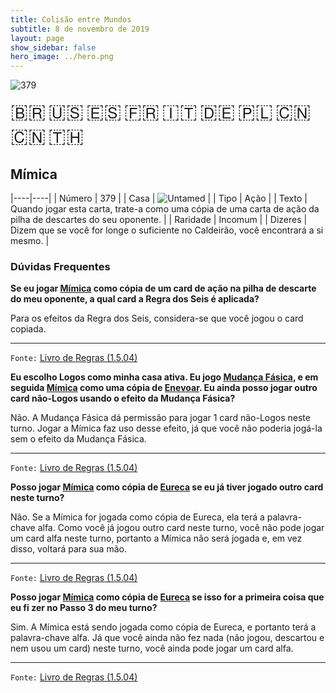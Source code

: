 ```yaml
---
title: Colisão entre Mundos
subtitle: 8 de novembro de 2019
layout: page
show_sidebar: false
hero_image: ../hero.png
---
```


![379](https://cdn.keyforgegame.com/media/card_front/pt/452_379_7H4999VX47XJ_pt.png)

<span title="Português" style="font-size: 32px;cursor: pointer;" onclick="javascript:document.querySelector('img[alt=\'379\']').src=document.querySelector('img[alt=\'379\']').src.replace(/card_front\/[^/]+/, 'card_front/pt').replace(/_[^/.0-9]+\.png/, '_pt.png')">🇧🇷</span>
<span title="English" style="font-size: 32px;cursor: pointer;" onclick="javascript:document.querySelector('img[alt=\'379\']').src=document.querySelector('img[alt=\'379\']').src.replace(/card_front\/[^/]+/, 'card_front/en').replace(/_[^/.0-9]+\.png/, '_en.png')">🇺🇸</span>
<span title="Español" style="font-size: 32px;cursor: pointer;" onclick="javascript:document.querySelector('img[alt=\'379\']').src=document.querySelector('img[alt=\'379\']').src.replace(/card_front\/[^/]+/, 'card_front/es').replace(/_[^/.0-9]+\.png/, '_es.png')">🇪🇸</span>
<span title="Français" style="font-size: 32px;cursor: pointer;" onclick="javascript:document.querySelector('img[alt=\'379\']').src=document.querySelector('img[alt=\'379\']').src.replace(/card_front\/[^/]+/, 'card_front/fr').replace(/_[^/.0-9]+\.png/, '_fr.png')">🇫🇷</span>
<span title="Italiano" style="font-size: 32px;cursor: pointer;" onclick="javascript:document.querySelector('img[alt=\'379\']').src=document.querySelector('img[alt=\'379\']').src.replace(/card_front\/[^/]+/, 'card_front/it').replace(/_[^/.0-9]+\.png/, '_it.png')">🇮🇹</span>
<span title="Deutsche" style="font-size: 32px;cursor: pointer;" onclick="javascript:document.querySelector('img[alt=\'379\']').src=document.querySelector('img[alt=\'379\']').src.replace(/card_front\/[^/]+/, 'card_front/de').replace(/_[^/.0-9]+\.png/, '_de.png')">🇩🇪</span>
<span title="Polskie" style="font-size: 32px;cursor: pointer;" onclick="javascript:document.querySelector('img[alt=\'379\']').src=document.querySelector('img[alt=\'379\']').src.replace(/card_front\/[^/]+/, 'card_front/pl').replace(/_[^/.0-9]+\.png/, '_pl.png')">🇵🇱</span>
<span title="简体中文" style="font-size: 32px;cursor: pointer;" onclick="javascript:document.querySelector('img[alt=\'379\']').src=document.querySelector('img[alt=\'379\']').src.replace(/card_front\/[^/]+/, 'card_front/zh-hans').replace(/_[^/.0-9]+\.png/, '_zh-hans.png')">🇨🇳</span>
<span title="繁體中文" style="font-size: 32px;cursor: pointer;" onclick="javascript:document.querySelector('img[alt=\'379\']').src=document.querySelector('img[alt=\'379\']').src.replace(/card_front\/[^/]+/, 'card_front/zh-hant').replace(/_[^/.0-9]+\.png/, '_zh-hant.png')">🇨🇳</span>
<span title="ไทย" style="font-size: 32px;cursor: pointer;" onclick="javascript:document.querySelector('img[alt=\'379\']').src=document.querySelector('img[alt=\'379\']').src.replace(/card_front\/[^/]+/, 'card_front/th').replace(/_[^/.0-9]+\.png/, '_th.png')">🇹🇭</span>

## Mímica

|----|----|
| Número | 379 |
| Casa | ![Untamed](https://archonarcana.com/images/thumb/b/bd/Untamed.png/22px-Untamed.png "Indomados") |
| Tipo | Ação |
| Texto | Quando jogar esta carta, trate-a como uma cópia de uma carta de ação da pilha de descartes do seu oponente. |
| Raridade | Incomum |
| Dizeres | Dizem que se você for longe o suficiente  no Caldeirão, você encontrará a si mesmo. |

### Dúvidas Frequentes

**Se eu jogar [Mímica](/cota/328) como cópia de um card de ação na
pilha de descarte do meu oponente, a qual card a Regra dos Seis
é aplicada?**

Para os efeitos da Regra dos Seis, considera-se que você jogou o
card copiada.

<hr/>

`Fonte:` [Livro de Regras (1.5.04)](https://drive.google.com/open?id=14pM1J8ZR_4hZbGFZt-ArQdAGsHCPEQdE)

**Eu escolho Logos como minha casa ativa. Eu jogo [Mudança Fásica](/cota/117), e em seguida [Mímica](/cota/328) como uma cópia de
[Enevoar](/cota/110). Eu ainda posso jogar outro card não-Logos
usando o efeito da Mudança Fásica?**

Não. A Mudança Fásica dá permissão para jogar 1 card não-Logos neste
turno. Jogar a Mímica faz uso desse efeito, já que você não poderia
jogá-la sem o efeito da Mudança Fásica.

<hr/>

`Fonte:` [Livro de Regras (1.5.04)](https://drive.google.com/open?id=14pM1J8ZR_4hZbGFZt-ArQdAGsHCPEQdE)

**Posso jogar [Mímica](/cota/328) como cópia de [Eureca](/aoa/128) se
eu já tiver jogado outro card neste turno?**

Não. Se a Mímica for jogada como cópia de Eureca, ela terá a palavra-
chave alfa. Como você já jogou outro card neste turno, você não pode
jogar um card alfa neste turno, portanto a Mímica não será jogada e, em
vez disso, voltará para sua mão.

<hr/>

`Fonte:` [Livro de Regras (1.5.04)](https://drive.google.com/open?id=14pM1J8ZR_4hZbGFZt-ArQdAGsHCPEQdE)

**Posso jogar [Mímica](/cota/328) como cópia de [Eureca](/aoa/128) se
isso for a primeira coisa que eu fi zer no Passo 3 do meu turno?**

Sim. A Mímica está sendo jogada como cópia de Eureca, e portanto
terá a palavra-chave alfa. Já que você ainda não fez nada (não jogou,
descartou e nem usou um card) neste turno, você ainda pode jogar um
card alfa.

<hr/>

`Fonte:` [Livro de Regras (1.5.04)](https://drive.google.com/open?id=14pM1J8ZR_4hZbGFZt-ArQdAGsHCPEQdE)
